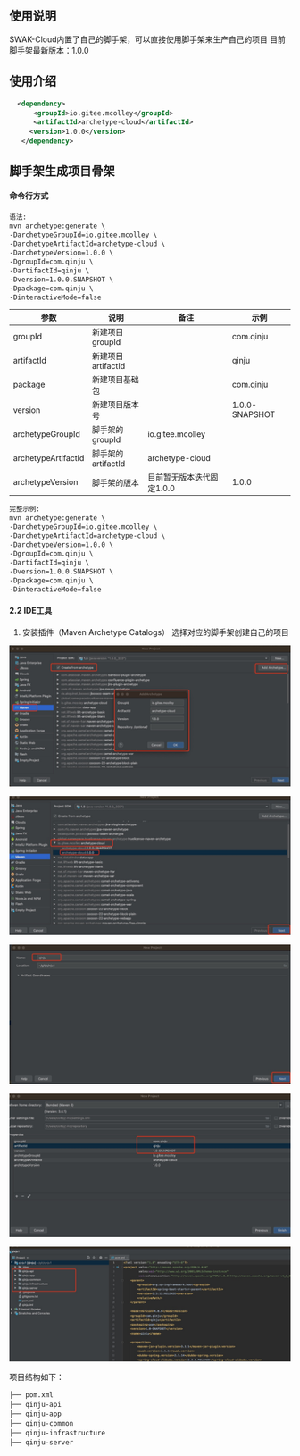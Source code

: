 
## 使用说明
SWAK-Cloud内置了自己的脚手架，可以直接使用脚手架来生产自己的项目
目前脚手架最新版本：1.0.0
## 使用介绍
```xml
  <dependency>
      <groupId>io.gitee.mcolley</groupId>
      <artifactId>archetype-cloud</artifactId>
     <version>1.0.0</version>
   </dependency> 
```

## 脚手架生成项目骨架
####  命令行方式

```shell
语法:
mvn archetype:generate \
-DarchetypeGroupId=io.gitee.mcolley \
-DarchetypeArtifactId=archetype-cloud \
-DarchetypeVersion=1.0.0 \
-DgroupId=com.qinju \
-DartifactId=qinju \
-Dversion=1.0.0.SNAPSHOT \
-Dpackage=com.qinju \
-DinteractiveMode=false
```
参数 | 说明 | 备注 | 示例
------ | ---- | ---- | ----
groupId | 新建项目groupId | | com.qinju
artifactId | 新建项目artifactId	| | qinju
package | 新建项目基础包 |	| com.qinju
version | 新建项目版本号 | | 1.0.0-SNAPSHOT
archetypeGroupId |  脚手架的groupId | io.gitee.mcolley |
archetypeArtifactId | 脚手架的artifactId | archetype-cloud |
archetypeVersion | 脚手架的版本 | 目前暂无版本迭代固定1.0.0 | 1.0.0

```shell
完整示例:
mvn archetype:generate \
-DarchetypeGroupId=io.gitee.mcolley \
-DarchetypeArtifactId=archetype-cloud \
-DarchetypeVersion=1.0.0 \
-DgroupId=com.qinju \
-DartifactId=qinju \
-Dversion=1.0.0.SNAPSHOT \
-Dpackage=com.qinju \
-DinteractiveMode=false
```

#### 2.2 IDE工具
1. 安装插件（Maven Archetype Catalogs） 选择对应的脚手架创建自己的项目

![输入图片说明](image/1.jpg)

![输入图片说明](image/2.jpg)

![输入图片说明](image/3.jpg)

![输入图片说明](image/4.jpg)

![输入图片说明](image/5.jpg)

项目结构如下：
```xml
├── pom.xml
├── qinju-api
├── qinju-app
├── qinju-common
├── qinju-infrastructure
├── qinju-server

```